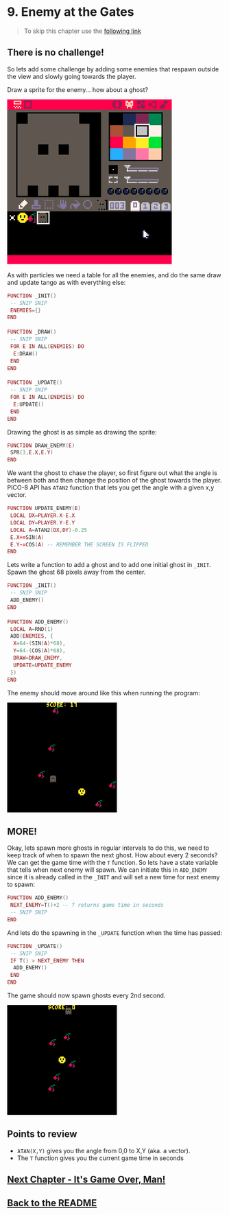 # 9. Enemy at the Gates

> To skip this chapter use the [following link](https://www.pico-8-edu.com/?c=AHB4YQlgA8ECwKzObYwu7c0N5CvNLY0OJUUBBC5Mji5tjK1srmcP4DXccP3NT3H4I9z0GBPDwVtE95xyhw9SH96eZT5rfJjGbxHpiZ7xEP3A_Ze4Y6B6hzY8aMAu9wzYbMA39TNMiIk8RZtsPEUmG369wsTCE1TpwM5IVr1C2jkm8s5CvXDVUFtNGUZCQCk8M0rhz1VK4e9dmuLHjqb4fZhS_KMp7jKIH2KnVjkYCPrqtGJpKcvm5rIsmmvGkjauBnXLsdPE_djAwJ4dg2LN-BgxPwNzRoFAoghKv5FFzWA6N6e8kMWdsrDMgY_K0NKJZQOJwlfY2RiYERFVDock0Zw469jWeROFKDlS9ytwfyQPttKX2BgZaJrFKFFnKMbGumKh3AnfIdwcnQrqLJQ9z3VyDQt_x4KfykACbrDQmFgaG5gIBgQn0yqOqsGlNF3suibtpubu0xlQn9iZCp5BKGhCpEb6qV8p9mRD7eMX95hnQNgeujSu0EDYsImuyF7fd0k7FmyKXU_qjHU3qoWKS6nfeVqSRINMP1S6VD7QfBri1DGJ9UYlC9UGA7XxjqTp2FJ5mwRSWCfLgZNmtoqhRNX8EM7repFiw0Om-L_0NXbqjboS9ws1DbMrd7W2wwltc-jbOPJMy2O1VyRZBJRL9wwkeesjpbZ_2O3b8t6iZ3r9VxOJfVynAjuwp-gr_X6Jt-_HKDqk1-9PK7yKH-gT0J5ZLC2kI1JyOuTSlpX9EpinMj3doJwebgqbikYmJqY3enoKc7uYKXwtNIWzgabwUzFD4d5aTnMju9Ide5t7VcMHYUvJ0sR0KOsRRVM_UP3YWFkZbmYW5p4iynZ0OfgoQI1jKBXMtwzlW9QTK1ExshLJCsdpu5JULvDOjl6lV8L5xZ2BPXtsbBdbpWqoSvojFo_ZdEtcWOg3EfqTMBsRTYuU-3T6IammqSAtNzJQ_EimoPCAp7g0AEUC2ihKm7VJ6ZXBKjBeqBGwYvxrJN3z2UpiuzD0Vbb5GHuZhtiGhKBei0mEr20lxlfYzNrOuEAx-hQQXz-MJiHd1tp4o2mjmRFtTnhAfMQKUsrS3yrj1Q9KkglRLvmAgTZCwSAVAStV8loCAVOrLtnQ_J1cUNDPWNVp2-_RvlbGRyiVUU7IzWq1Q-xGZ1P7VhpGjnFwVwHTM0qMntRVh-IWGYjHZrbTvlZSp7c2yqVp2awD4mhi0AMTsumvWDi0cmvGEVPLEA6wdWHbwBaBbfeSYqQY7GuFrXpyr632BB5EVyTnzNJWMpMyPQ==&g=wG6AwDjA1Bw-wk6CwATg1Dw-wcHQHQaAaAaQDQDQ1Dw-wdXgaAaAaAYQBQVAFAVw-wdXg6EoCAIQ1Dw-wcHQHQqQqYSASA1Dw-wj6CQSQSA1Dw-wk6AwCSQFAFAFAF)

## There is no challenge!

So lets add some challenge by adding some enemies that respawn outside the view and slowly going towards the player.

Draw a sprite for the enemy... how about a ghost?

![Ghost sprite](./assets/9-ghost-sprite.png)

As with particles we need a table for all the enemies, and do the same draw and update tango as with everything else:

```lua
FUNCTION _INIT()
 -- SNIP SNIP
 ENEMIES={}
END

FUNCTION _DRAW()
 -- SNIP SNIP
 FOR E IN ALL(ENEMIES) DO
  E:DRAW()
 END
END

FUNCTION _UPDATE()
 -- SNIP SNIP
 FOR E IN ALL(ENEMIES) DO
  E:UPDATE()
 END
END
```

Drawing the ghost is as simple as drawing the sprite:

```lua
FUNCTION DRAW_ENEMY(E)
 SPR(3,E.X,E.Y)
END
```

We want the ghost to chase the player, so first figure out what the angle is between both and then change the position of the ghost towards the player. PICO-8 API has `ATAN2` function that lets you get the angle with a given x,y vector.

```lua
FUNCTION UPDATE_ENEMY(E)
 LOCAL DX=PLAYER.X-E.X
 LOCAL DY=PLAYER.Y-E.Y
 LOCAL A=ATAN2(DX,DY)-0.25
 E.X+=SIN(A)
 E.Y-=COS(A) -- REMEMBER THE SCREEN IS FLIPPED
END
```

Lets write a function to add a ghost and to add one initial ghost in `_INIT`. Spawn the ghost 68 pixels away from the center.

```lua
FUNCTION _INIT()
 -- SNIP SNIP
 ADD_ENEMY()
END

FUNCTION ADD_ENEMY()
 LOCAL A=RND(1)
 ADD(ENEMIES, {
  X=64-(SIN(A)*68),
  Y=64-(COS(A)*68),
  DRAW=DRAW_ENEMY,
  UPDATE=UPDATE_ENEMY
 })
END
```

The enemy should move around like this when running the program:

![First enemy](./assets/9-first-enemy.gif)

## MORE!

Okay, lets spawn more ghosts in regular intervals to do this, we need to keep track of when to spawn the next ghost. How about every 2 seconds? We can get the game time with the `T` function. So lets have a state variable that tells when next enemy will spawn. We can initiate this in `ADD_ENEMY` since it is already called in the `_INIT` and will set a new time for next enemy to spawn:

```lua
FUNCTION ADD_ENEMY()
 NEXT_ENEMY=T()+2 -- T returns game time in seconds
 -- SNIP SNIP
END
```

And lets do the spawning in the `_UPDATE` function when the time has passed:

```lua
FUNCTION _UPDATE()
 -- SNIP SNIP
 IF T() > NEXT_ENEMY THEN
  ADD_ENEMY()
 END
END
```

The game should now spawn ghosts every 2nd second.

![More ghosts](./assets/9-chasing-ghosts.gif)

## Points to review

- `ATAN(X,Y)` gives you the angle from 0,0 to X,Y (aka. a vector).
- The `T` function gives you the current game time in seconds

## [Next Chapter - It's Game Over, Man!](./10-game-over.md)

## [Back to the README](./README.md)
